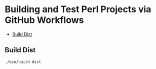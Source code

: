 # Building and Test Perl Projects via GitHub Workflows

<!-- vim-markdown-toc GFM -->

* [Build Dist](#build-dist)

<!-- vim-markdown-toc -->

## Build Dist

```bash
./bin/build-dist
```
